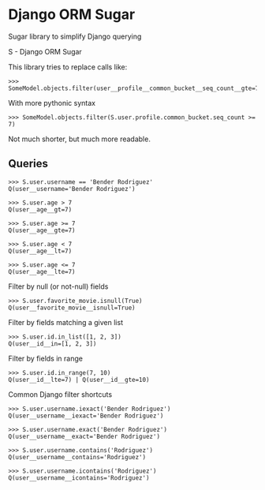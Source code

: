 # Django ORM Sugar
Sugar library to simplify Django querying

S - Django ORM Sugar

This library tries to replace calls like:
    
    >>> SomeModel.objects.filter(user__profile__common_bucket__seq_count__gte=7)
    
With more pythonic syntax

    >>> SomeModel.objects.filter(S.user.profile.common_bucket.seq_count >= 7)
    
Not much shorter, but much more readable.


## Queries

    >>> S.user.username == 'Bender Rodriguez'
    Q(user__username='Bender Rodriguez')
    
    >>> S.user.age > 7
    Q(user__age__gt=7)
    
    >>> S.user.age >= 7
    Q(user__age__gte=7)
    
    >>> S.user.age < 7
    Q(user__age__lt=7)
    
    >>> S.user.age <= 7
    Q(user__age__lte=7)

Filter by null (or not-null) fields

    >>> S.user.favorite_movie.isnull(True)
    Q(user__favorite_movie__isnull=True)

Filter by fields matching a given list

    >>> S.user.id.in_list([1, 2, 3])
    Q(user__id__in=[1, 2, 3])
    
Filter by fields in range
    
    >>> S.user.id.in_range(7, 10)
    Q(user__id__lte=7) | Q(user__id__gte=10)
    
Common Django filter shortcuts
    
    >>> S.user.username.iexact('Bender Rodriguez')
    Q(user__username__iexact='Bender Rodriguez')
    
    >>> S.user.username.exact('Bender Rodriguez')
    Q(user__username__exact='Bender Rodriguez')
    
    >>> S.user.username.contains('Rodriguez')
    Q(user__username__contains='Rodriguez')
    
    >>> S.user.username.icontains('Rodriguez')
    Q(user__username__icontains='Rodriguez')
